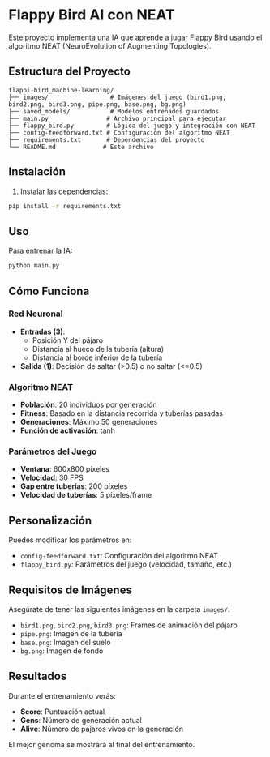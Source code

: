 # Flappy Bird AI con NEAT

Este proyecto implementa una IA que aprende a jugar Flappy Bird usando el algoritmo NEAT (NeuroEvolution of Augmenting Topologies).

## Estructura del Proyecto

```
flappi-bird_machine-learning/
├── images/                 # Imágenes del juego (bird1.png, bird2.png, bird3.png, pipe.png, base.png, bg.png)
├── saved_models/           # Modelos entrenados guardados
├── main.py                # Archivo principal para ejecutar
├── flappy_bird.py         # Lógica del juego y integración con NEAT
├── config-feedforward.txt # Configuración del algoritmo NEAT
├── requirements.txt       # Dependencias del proyecto
└── README.md             # Este archivo
```

## Instalación

1. Instalar las dependencias:
```bash
pip install -r requirements.txt
```

## Uso

Para entrenar la IA:
```bash
python main.py
```

## Cómo Funciona

### Red Neuronal
- **Entradas (3)**: 
  - Posición Y del pájaro
  - Distancia al hueco de la tubería (altura)
  - Distancia al borde inferior de la tubería
- **Salida (1)**: Decisión de saltar (>0.5) o no saltar (<=0.5)

### Algoritmo NEAT
- **Población**: 20 individuos por generación
- **Fitness**: Basado en la distancia recorrida y tuberías pasadas
- **Generaciones**: Máximo 50 generaciones
- **Función de activación**: tanh

### Parámetros del Juego
- **Ventana**: 600x800 píxeles
- **Velocidad**: 30 FPS
- **Gap entre tuberías**: 200 píxeles
- **Velocidad de tuberías**: 5 píxeles/frame

## Personalización

Puedes modificar los parámetros en:
- `config-feedforward.txt`: Configuración del algoritmo NEAT
- `flappy_bird.py`: Parámetros del juego (velocidad, tamaño, etc.)

## Requisitos de Imágenes

Asegúrate de tener las siguientes imágenes en la carpeta `images/`:
- `bird1.png`, `bird2.png`, `bird3.png`: Frames de animación del pájaro
- `pipe.png`: Imagen de la tubería
- `base.png`: Imagen del suelo
- `bg.png`: Imagen de fondo

## Resultados

Durante el entrenamiento verás:
- **Score**: Puntuación actual
- **Gens**: Número de generación actual
- **Alive**: Número de pájaros vivos en la generación

El mejor genoma se mostrará al final del entrenamiento.
